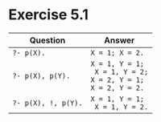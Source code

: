 # Exercise 5.1

| Question            | Answer                                                                    |
| ------------------- | ------------------------------------------------------------------------- |
| `?- p(X).`          | `X = 1; X = 2.`                                                           |
| `?- p(X), p(Y).`    | `X = 1, Y = 1;`<br>` X = 1, Y = 2;`<br>`X = 2, Y = 1;`<br>`X = 2, Y = 2.` |
| `?- p(X), !, p(Y).` | `X = 1, Y = 1;`<br>` X = 1, Y = 2.`                                       |
